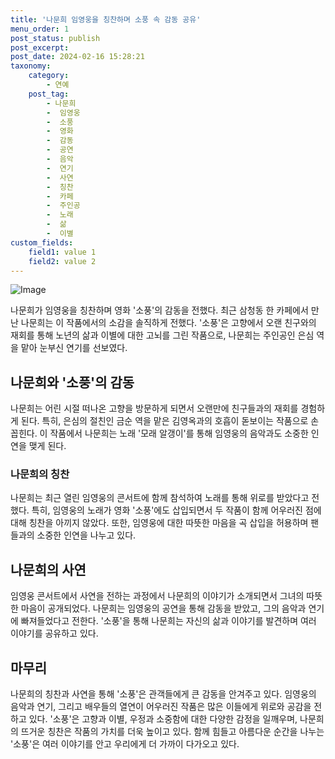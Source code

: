 ```yaml
---
title: '나문희 임영웅을 칭찬하며 소풍 속 감동 공유'
menu_order: 1
post_status: publish
post_excerpt: 
post_date: 2024-02-16 15:28:21
taxonomy:
    category:
        - 연예
    post_tag:
        - 나문희
        -  임영웅
        -  소풍
        -  영화
        -  감동
        -  공연
        -  음악
        -  연기
        -  사연
        -  칭찬
        -  카페
        -  주인공
        -  노래
        -  삶
        -  이별
custom_fields:
    field1: value 1
    field2: value 2
---
```


![Image](https://ssl.pstatic.net/mimgnews/image/312/2024/02/10/0000648650_001_20240210170201370.jpg?type=w540)

나문희가 임영웅을 칭찬하며 영화 '소풍'의 감동을 전했다. 최근 삼청동 한 카페에서 만난 나문희는 이 작품에서의 소감을 솔직하게 전했다. '소풍'은 고향에서 오랜 친구와의 재회를 통해 노년의 삶과 이별에 대한 고뇌를 그린 작품으로, 나문희는 주인공인 은심 역을 맡아 눈부신 연기를 선보였다.
## 나문희와 '소풍'의 감동
나문희는 어린 시절 떠나온 고향을 방문하게 되면서 오랜만에 친구들과의 재회를 경험하게 된다. 특히, 은심의 절친인 금순 역을 맡은 김영옥과의 호흡이 돋보이는 작품으로 손꼽힌다. 이 작품에서 나문희는 노래 '모래 알갱이'를 통해 임영웅의 음악과도 소중한 인연을 맺게 된다.
### 나문희의 칭찬
나문희는 최근 열린 임영웅의 콘서트에 함께 참석하여 노래를 통해 위로를 받았다고 전했다. 특히, 임영웅의 노래가 영화 '소풍'에도 삽입되면서 두 작품이 함께 어우러진 점에 대해 칭찬을 아끼지 않았다. 또한, 임영웅에 대한 따뜻한 마음을 곡 삽입을 허용하며 팬들과의 소중한 인연을 나누고 있다.
## 나문희의 사연
임영웅 콘서트에서 사연을 전하는 과정에서 나문희의 이야기가 소개되면서 그녀의 따뜻한 마음이 공개되었다. 나문희는 임영웅의 공연을 통해 감동을 받았고, 그의 음악과 연기에 빠져들었다고 전한다. '소풍'을 통해 나문희는 자신의 삶과 이야기를 발견하며 여러 이야기를 공유하고 있다.
## 마무리
나문희의 칭찬과 사연을 통해 '소풍'은 관객들에게 큰 감동을 안겨주고 있다. 임영웅의 음악과 연기, 그리고 배우들의 열연이 어우러진 작품은 많은 이들에게 위로와 공감을 전하고 있다. '소풍'은 고향과 이별, 우정과 소중함에 대한 다양한 감정을 일깨우며, 나문희의 뜨거운 칭찬은 작품의 가치를 더욱 높이고 있다. 함께 힘들고 아름다운 순간을 나누는 '소풍'은 여러 이야기를 안고 우리에게 더 가까이 다가오고 있다.
